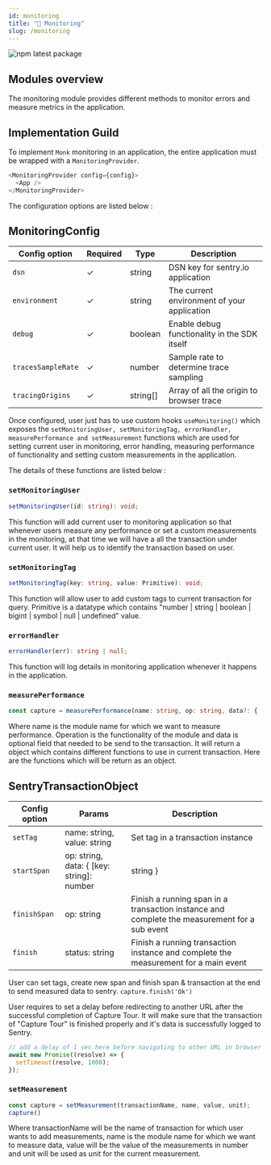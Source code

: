 ```yaml
---
id: monitoring
title: "🧯 Monitoring"
slug: /monitoring
---
```


![npm latest package](https://img.shields.io/npm/v/@monkvision/camera/latest.svg)

## Modules overview

The monitoring module provides different methods to monitor errors and measure metrics in the application.

## Implementation Guild

To implement `Monk` monitoring in an application, the entire application must be wrapped with a `MonitoringProvider`.

```javascript
<MonitoringProvider config={config}>
  <App />
</MonitoringProvider>
```

The configuration options are listed below :

## MonitoringConfig

| **Config option**        | **Required** | **Type**                    | **Description**                              |
|--------------------------|--------------|-----------------------------|----------------------------------------------|
| `dsn`                    |  ✓           | string                      | DSN key for sentry.io application            |
| `environment`            |  ✓           | string                      | The current environment of your application  |
| `debug`                  |  ✓           | boolean                     | Enable debug functionality in the SDK itself |
| `tracesSampleRate`       |  ✓           | number                      | Sample rate to determine trace sampling      |
| `tracingOrigins`         |  ✓           | string[]                    | Array of all the origin to browser trace     |

Once configured, user just has to use custom hooks ```useMonitoring()``` which exposes the ```setMonitoringUser, setMonitoringTag, errorHandler, measurePerformance and setMeasurement``` functions which are used for setting current user in monitoring, error handling, measuring performance of functionality and setting custom measurements in the application.

The details of these functions are listed below :

### `setMonitoringUser`

```typescript
setMonitoringUser(id: string): void;
```

This function will add current user to monitoring application so that whenever users measure any performance or set a custom measurements in the monitoring, at that time we will have a all the transaction under current user. It will help us to identify the transaction based on user.

### `setMonitoringTag`

```typescript
setMonitoringTag(key: string, value: Primitive): void;
```

This function will allow user to add custom tags to current transaction for query. Primitive is a datatype which contains "number | string | boolean | bigint | symbol | null | undefined" value.

### `errorHandler`

```typescript
errorHandler(err): string | null;
```

This function will log details in monitoring application whenever it happens in the application.

### `measurePerformance`

```typescript
const capture = measurePerformance(name: string, op: string, data?: { [key: string]: number | string }): SentryTransactionObject;
```

Where name is the module name for which we want to measure performance. Operation is the functionality of the module and data is optional field that needed to be send to the transaction. It will return a object which contains different functions to use in current transaction. Here are the functions which will be return as an object.

## SentryTransactionObject

| **Config option**        | **Params**                                                   | **Description**                                                                              |
|--------------------------|--------------------------------------------------------------|----------------------------------------------------------------------------------------------|
| `setTag`                 | name: string, value: string                                  | Set tag in a transaction instance                                                            |
| `startSpan`              | op: string, data: { [key: string]: number | string } | null  | Create a span in a transaction instance to measure the performance for a sub event           |
| `finishSpan`             | op: string                                                   | Finish a running span in a transaction instance and complete the measurement for a sub event |
| `finish`                 | status: string                                               | Finish a running transaction instance and complete the measurement for a main event          |

User can set tags, create new span and finish span & transaction at the end to send measured data to sentry. `capture.finish('Ok')`

User requires to set a delay before redirecting to another URL after the successful completion of Capture Tour. It will make sure that the transaction of "Capture Tour" is finished properly and it's data is successfully logged to Sentry.

```javascript
// add a delay of 1 sec here before navigating to other URL in browser's window
await new Promise((resolve) => {
  setTimeout(resolve, 1000);
});
```

### `setMeasurement`

```typescript
const capture = setMeasurement(transactionName, name, value, unit);
capture()
```

Where transactionName will be the name of transaction for which user wants to add measurements, name is the module name for which we want to measure data, value will be the value of the measurements in number and unit will be used as unit for the current measurement.
